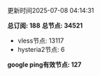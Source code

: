 更新时间2025-07-08 04:14:31

**总订阅: 188**
**总节点: 34521**
- vless节点: 13117
- hysteria2节点: 6

**google ping有效节点: 127**
